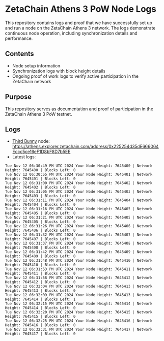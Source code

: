 # ZetaChain Athens 3 PoW Node Logs
This repository contains logs and proof that we have successfully set up and run a node on the ZetaChain Athens 3 network. The logs demonstrate continuous node operation, including synchronization details and performance.

## Contents
- Node setup information
- Synchronization logs with block height details
- Ongoing proof of work logs to verify active participation in the ZetaChain network

## Purpose
This repository serves as documentation and proof of participation in the ZetaChain Athens 3 PoW testnet.

## Logs

- [Third Bunny](https://thirdbunny.xyz/) node: https://athens.explorer.zetachain.com/address/0x225254d35dE666064Eccc5ce16eF1D8bF8D7b5EE
- Latest logs:
```
Tue Nov 12 06:30:49 PM UTC 2024 Your Node Height: 7645400 | Network Height: 7645400 | Blocks Left: 0
Tue Nov 12 06:30:55 PM UTC 2024 Your Node Height: 7645401 | Network Height: 7645401 | Blocks Left: 0
Tue Nov 12 06:31:00 PM UTC 2024 Your Node Height: 7645402 | Network Height: 7645402 | Blocks Left: 0
Tue Nov 12 06:31:05 PM UTC 2024 Your Node Height: 7645403 | Network Height: 7645403 | Blocks Left: 0
Tue Nov 12 06:31:11 PM UTC 2024 Your Node Height: 7645404 | Network Height: 7645404 | Blocks Left: 0
Tue Nov 12 06:31:16 PM UTC 2024 Your Node Height: 7645405 | Network Height: 7645405 | Blocks Left: 0
Tue Nov 12 06:31:21 PM UTC 2024 Your Node Height: 7645405 | Network Height: 7645405 | Blocks Left: 0
Tue Nov 12 06:31:26 PM UTC 2024 Your Node Height: 7645406 | Network Height: 7645406 | Blocks Left: 0
Tue Nov 12 06:31:32 PM UTC 2024 Your Node Height: 7645407 | Network Height: 7645407 | Blocks Left: 0
Tue Nov 12 06:31:37 PM UTC 2024 Your Node Height: 7645408 | Network Height: 7645408 | Blocks Left: 0
Tue Nov 12 06:31:42 PM UTC 2024 Your Node Height: 7645409 | Network Height: 7645409 | Blocks Left: 0
Tue Nov 12 06:31:48 PM UTC 2024 Your Node Height: 7645410 | Network Height: 7645410 | Blocks Left: 0
Tue Nov 12 06:31:53 PM UTC 2024 Your Node Height: 7645411 | Network Height: 7645411 | Blocks Left: 0
Tue Nov 12 06:31:58 PM UTC 2024 Your Node Height: 7645412 | Network Height: 7645412 | Blocks Left: 0
Tue Nov 12 06:32:04 PM UTC 2024 Your Node Height: 7645413 | Network Height: 7645413 | Blocks Left: 0
Tue Nov 12 06:32:09 PM UTC 2024 Your Node Height: 7645413 | Network Height: 7645414 | Blocks Left: 1
Tue Nov 12 06:32:15 PM UTC 2024 Your Node Height: 7645414 | Network Height: 7645414 | Blocks Left: 0
Tue Nov 12 06:32:20 PM UTC 2024 Your Node Height: 7645415 | Network Height: 7645415 | Blocks Left: 0
Tue Nov 12 06:32:25 PM UTC 2024 Your Node Height: 7645416 | Network Height: 7645416 | Blocks Left: 0
Tue Nov 12 06:32:31 PM UTC 2024 Your Node Height: 7645417 | Network Height: 7645417 | Blocks Left: 0
```
